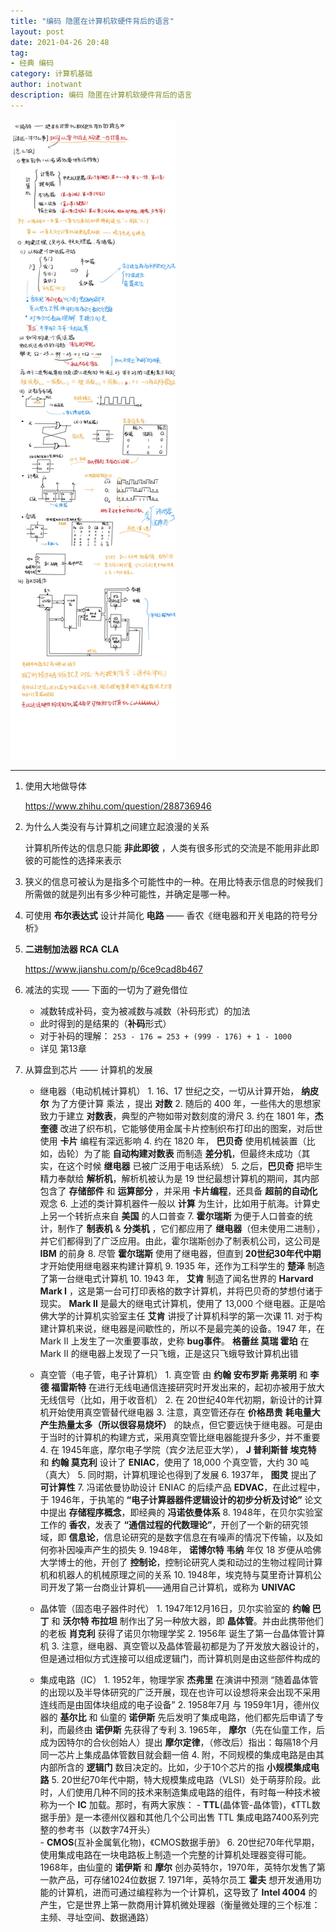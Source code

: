 ```yaml
---
title: "编码 隐匿在计算机软硬件背后的语言" 
layout: post
date: 2021-04-26 20:48
tag:
- 经典 编码
category: 计算机基础
author: inotwant
description: 编码 隐匿在计算机软硬件背后的语言
---
```


![](https://raw.githubusercontent.com/INotWant/INotWant.github.io/master/assets/images/2021-04-26/编码.jpg)

---

1. 使用大地做导体

   https://www.zhihu.com/question/288736946

2. 为什么人类没有与计算机之间建立起浪漫的关系

   计算机所传达的信息只能 **非此即彼** ，人类有很多形式的交流是不能用非此即彼的可能性的选择来表示

3. 狭义的信息可被认为是指多个可能性中的一种。在用比特表示信息的时候我们所需做的就是列出有多少种可能性，并确定是哪一种。

4. 可使用 **布尔表达式** 设计并简化 **电路** —— 香农《继电器和开关电路的符号分析》

5. **二进制加法器 RCA** **CLA**

   https://www.jianshu.com/p/6ce9cad8b467

6. 减法的实现 —— 下面的一切为了避免借位
      - 减数转成补码，变为被减数与减数（补码形式）的加法
      - 此时得到的是结果的（**补码**形式）
      - 对于补码的理解： `253 - 176 = 253 + (999 - 176) + 1 - 1000` 
      - 详见 第13章

7. 从算盘到芯片 —— 计算机的发展
      - 继电器（电动机械计算机）
            1. 16、17 世纪之交，一切从计算开始， **纳皮尔** 为了方便计算 乘法 ，提出 **对数**
            2. 随后的 400 年，一些伟大的思想家致力于建立 **对数表**，典型的产物如带对数刻度的滑尺
            3. 约在 1801 年，**杰奎德** 改进了织布机，它能够使用金属卡片控制织布打印出的图案，对后世使用 **卡片** 编程有深远影响
            4. 约在 1820 年， **巴贝奇** 使用机械装置（比如，齿轮）为了能 **自动构建对数表** 而制造 **差分机**，但最终未成功（其实，在这个时候 **继电器** 已被广泛用于电话系统）
            5. 之后，**巴贝奇** 把毕生精力奉献给 **解析机**，解析机被认为是 19 世纪最想计算机的期间，其内部包含了 **存储部件** 和 **运算部分** ，并采用 **卡片编程**，还具备 **超前的自动化** 观念
            6. 上述的类计算机器件一般以 **计算** 为生计，比如用于航海。计算史上另一个转折点来自 **美国** 的人口普查
            7. **霍尔瑞斯** 为便于人口普查的统计，制作了 **制表机** & **分类机** ，它们都应用了 **继电器**（但未使用二进制），并它们都得到了广泛应用。由此，霍尔瑞斯创办了制表机公司，这公司是 **IBM** 的前身 
            8. 尽管 **霍尔瑞斯** 使用了继电器，但直到 **20世纪30年代中期** 才开始使用继电器来构建计算机
            9. 1935 年，还作为工科学生的 **楚泽** 制造了第一台继电式计算机
            10. 1943 年， **艾肯** 制造了闻名世界的 **Harvard Mark I** ，这是第一台可打印表格的数字计算机，并将巴贝奇的梦想付诸于现实。 **Mark II** 是最大的继电式计算机，使用了 13,000 个继电器。正是哈佛大学的计算机实验室主任 **艾肯** 讲授了计算机科学的第一次课
            11. 对于构建计算机来说，继电器是间歇性的，所以不是最完美的设备。1947 年，在 Mark II 上发生了一次重要事故，史称 **bug事件**。 **格蕾丝 莫瑞 霍珀** 在 Mark II 的继电器上发现了一只飞蛾，正是这只飞蛾导致计算机出错

      - 真空管（电子管，电子计算机）
            1. 真空管 由 **约翰 安布罗斯 弗莱明** 和 **李 德 福雷斯特** 在进行无线电通信连接研究时开发出来的，起初亦被用于放大无线信号（比如，用于收音机）
            2. 在 20世纪40年代初期，新设计的计算机开始使用真空管替代继电器
            3. 注意，真空管还存在 **价格昂贵** **耗电量大** **产生热量太多（所以很容易烧坏）** 的缺点，但它要远快于继电器。可是由于当时的计算机的构建方式，采用真空管比继电器能提升多少，并不重要
            4. 在 1945年底，摩尔电子学院（宾夕法尼亚大学）， **J 普利斯普 埃克特** 和 **约翰 莫克利** 设计了 **ENIAC**，使用了 18,000 个真空管，大约 30 吨（真大）
            5. 同时期，计算机理论也得到了发展
            6. 1937年， **图灵** 提出了 **可计算性** 
            7. 冯诺依曼协助设计 ENIAC 的后续产品 **EDVAC**，在此过程中，于 1946年，于执笔的 **“电子计算器器件逻辑设计的初步分析及讨论”** 论文中提出 **存储程序概念**，即经典的 **冯诺依曼体系** 
            8. 1948年，在贝尔实验室工作的 **香农**，发表了 **“通信过程的代数理论”**，开创了一个新的研究领域，即 **信息论**，信息论研究的是数字信息在有噪声的情况下传输，以及如何弥补因噪声产生的损失
            9. 1948年， **诺博尔特 韦纳** 年仅 18 岁便从哈佛大学博士的他，开创了 **控制论**，控制论研究人类和动过的生物过程同计算机和机器人的机械原理之间的关系
            10. 1948年，埃克特与莫里奇计算机公司开发了第一台商业计算机——通用自己计算机，或称为 **UNIVAC**

      - 晶体管（固态电子器件时代）
            1. 1947年12月16日，贝尔实验室的 **约翰 巴丁** 和 **沃尔特 布拉坦** 制作出了另一种放大器，即 **晶体管**。并由此携带他们的老板 **肖克利** 获得了诺贝尔物理学奖
            2. 1956年 诞生了第一台晶体管计算机
            3. 注意，继电器、真空管以及晶体管最初都是为了开发放大器设计的，但是通过相似方式连接可以组成逻辑门，而计算机则是由这些部件构成的

      - 集成电路（IC）
            1. 1952年，物理学家 **杰弗里** 在演讲中预测 “随着晶体管的出现以及半导体研究的广泛开展，现在也许可以设想将来会出现不采用连线而是由固体块组成的电子设备”
            2. 1958年7月 与 1959年1月，德州仪器的 **基尔比** 和 仙童的 **诺伊斯** 先后发明了集成电路，他们都先后申请了专利，而最终由 **诺伊斯** 先获得了专利
            3. 1965年， **摩尔**（先在仙童工作，后成为因特尔的合伙创始人）提出 **摩尔定律**，（修改后）指出：每隔18个月同一芯片上集成晶体管数目就会翻一倍
            4. 附，不同规模的集成电路是由其内部所含的 **逻辑门** 数目决定的。比如，少于10个芯片的指 **小规模集成电路**
            5. 20世纪70年代中期，特大规模集成电路（VLSI）处于萌芽阶段。此时，人们使用几种不同的技术来制造集成电路的组件，有时每一种技术被称为一个 **IC** 加载。那时，有两大家族：
                  - **TTL**(晶体管-晶体管)，《TTL数据手册》是一本德州仪器和其他几个公司出售 TTL 集成电路7400系列完整的参考书（以数字74开头）  
                  - **CMOS**(互补金属氧化物)，《CMOS数据手册》
            6. 20世纪70年代早期，使用集成电路在一块电路板上制造一个完整的计算机处理器变得可能。1968年，由仙童的 **诺伊斯** 和 **摩尔** 创办英特尔，1970年，英特尔发售了第一款产品，可存储1024位数据
            7. 1971年，英特尔员工 **霍夫** 想开发通用功能的计算机，进而可通过编程称为一个计算机，这导致了 **Intel 4004** 的产生，它是世界上第一款商用计算机微处理器（衡量微处理的三个标准：主频、寻址空间、数据通路）